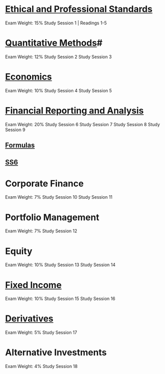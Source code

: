 # [Ethical and Professional Standards](ET) #
Exam Weight: 15% 	Study Session 1 | Readings 1-5

# [Quantitative Methods](QA)#
Exam Weight: 12% 	Study Session 2 Study Session 3

# [Economics](EC) #
Exam Weight: 10% 	Study Session 4 Study Session 5

# [Financial Reporting and Analysis](fsa) #
Exam Weight: 20% 	Study Session 6 Study Session 7 Study Session 8 Study Session 9

## [Formulas](formulas) ##

## [SS6](SS6) ##

# Corporate Finance #
Exam Weight: 7% 	Study Session 10 Study Session 11

# Portfolio Management #
Exam Weight: 7% 	Study Session 12

# Equity  #
Exam Weight: 10% 	Study Session 13 Study Session 14

# [Fixed Income](fi) #
Exam Weight: 10% 	Study Session 15 Study Session 16

# [Derivatives](DE) #
Exam Weight: 5% 	Study Session 17

# Alternative Investments #
Exam Weight: 4% 	Study Session 18
